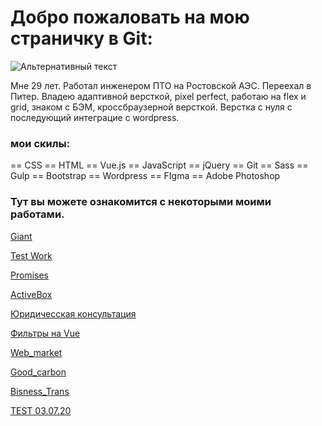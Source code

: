 # Добро пожаловать на мою страничку в Git:

![Альтернативный текст](https://sun9-15.userapi.com/zmo0OyjmhC7kbn_WJHpLOBNhMH3vlEblGao62g/Kw1SHLteaG8.jpg)

Мне 29 лет. Работал инженером ПТО на Ростовской АЭС. Переехал в Питер.
Владею адаптивной версткой, pixel perfect, работаю на flex и grid, знаком с БЭМ, кроссбраузерной версткой.
Верстка с нуля с последующий интеграцие с wordpress.

### мои скилы:

 == CSS == HTML == Vue.js == JavaScript == jQuery == Git == Sass == Gulp == Bootstrap == Wordpress == FIgma == Adobe Photoshop

### Тут вы можете ознакомится с некоторыми моими работами.

[Giant](https://lunyak.github.io/Giant "1")

[Test Work](https://lunyak.github.io/Test_work/ "2")

[Promises](https://lunyak.github.io/Love "3")

[ActiveBox](https://lunyak.github.io/ActiveBox "4")

[Юридичесская консультация](https://lunyak.github.io/lawyers "5")

[Фильтры на Vue](https://lunyak.github.io/WorklVue/ "6")

[Web_market](https://lunyak.github.io/Web_market/ "7")

[Good_carbon](https://Lunyak.github.io/Carbon/ "8")

[Bisness_Trans](https://lunyak.github.io/Bisness_Trans/ "9")

[TEST 03.07.20](https://lunyak.github.io//Test_03.07.20/ "10")



